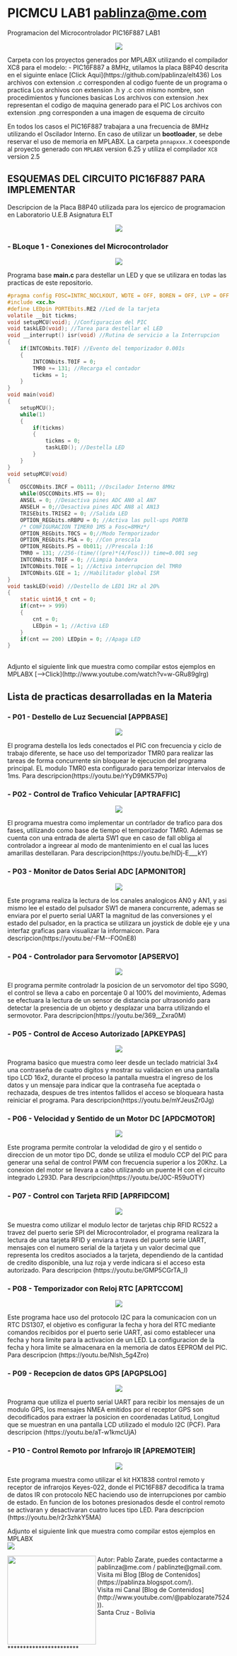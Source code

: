 # PICMCU LAB1 pablinza@me.com
Programacion del Microcontrolador PIC16F887 LAB1

<p align="center">
  <img src="/images/pic1.png"></img>
</p>
Carpeta con los proyectos generados por MPLABX utilizando el compilador XC8 para el modelo:
- PIC16F887 a 8MHz, utilamos la placa B8P40 descrita en el siguinte enlace [Click Aqui](https://github.com/pablinza/elt436)
Los archivos con extension .c corresponden al codigo fuente de un programa o practica
Los archivos con extension .h y .c con mismo nombre, son procedimientos y funciones basicas
Los archivos con extension .hex representan el codigo de maquina generado para el PIC
Los archivos con extension .png corresponden a una imagen de esquema de circuito

En todos los casos el PIC16F887 trabajara a una frecuencia de 8MHz utilizando el Oscilador Interno. En caso de utilizar un __bootloader__, se debe reservar el uso de memoria en MPLABX.
La carpeta `pnnapxxx.X` coeesponde al proyecto generado con `MPLABX` version 6.25 y utiliza el compilador `XC8` version 2.5 <br />


## ESQUEMAS DEL CIRCUITO PIC16F887 PARA IMPLEMENTAR
Descripcion de la Placa B8P40 utilizada para los ejercico de programacion en Laboratorio U.E.B Asignatura ELT
<p align="center">
  <img src="/images/b8p40.png"></img>
</p>

### - BLoque 1 - Conexiones del Microcontrolador
  <p align="center">
  <img src="/images/b8p40_sch_p1.png"></img>
</p>

Programa base __main.c__ para destellar un LED y que se utilizara en todas las practicas de este repositorio.

```c
#pragma config FOSC=INTRC_NOCLKOUT, WDTE = OFF, BOREN = OFF, LVP = OFF
#include <xc.h>
#define LEDpin PORTEbits.RE2 //Led de la tarjeta
volatile __bit tickms;
void setupMCU(void); //Configuracion del PIC
void taskLED(void); //Tarea para destellar el LED
void __interrupt() isr(void) //Rutina de servicio a la Interrupcion
{
    if(INTCONbits.T0IF) //Evento del temporizador 0.001s
    {
        INTCONbits.T0IF = 0;
        TMR0 += 131; //Recarga el contador
        tickms = 1;
    }
}
void main(void) 
{
    setupMCU();
    while(1)
    {
        if(tickms)
        {
            tickms = 0;
            taskLED(); //Destella LED
        }
    }
}
void setupMCU(void)
{
    OSCCONbits.IRCF = 0b111; //Oscilador Interno 8MHz
    while(OSCCONbits.HTS == 0);
    ANSEL = 0; //Desactiva pines ADC AN0 al AN7
    ANSELH = 0;//Desactiva pines ADC AN8 al AN13
    TRISEbits.TRISE2 = 0; //Salida LED
    OPTION_REGbits.nRBPU = 0; //Activa las pull-ups PORTB
    /* CONFIGURACION TIMER0 1MS a Fosc=8MHz*/
    OPTION_REGbits.T0CS = 0;//Modo Termporizador
    OPTION_REGbits.PSA = 0; //Con prescala
    OPTION_REGbits.PS = 0b011; //Prescala 1:16
    TMR0 = 131; //256-(time/((pre)*(4/Fosc))) time=0.001 seg
    INTCONbits.T0IF = 0; //Limpia bandera
    INTCONbits.T0IE = 1; //Activa interrupcion del TMR0
    INTCONbits.GIE = 1; //Habilitador global ISR
}
void taskLED(void) //Destello de LED1 1Hz al 20%
{
    static uint16_t cnt = 0;
    if(cnt++ > 999) 
    {
        cnt = 0;
        LEDpin = 1; //Activa LED
    }
    if(cnt == 200) LEDpin = 0; //Apaga LED
}
```
<br />
Adjunto el siguiente link que muestra como compilar estos ejemplos en MPLABX [-->Click](http://www.youtube.com/watch?v=w-GRu89glrg)

## Lista de practicas desarrolladas en la Materia
### - P01 - Destello de Luz Secuencial   [APPBASE]
  <p align="center">
  <img src="/images/ap1base.png"></img>
</p>
El programa destella los leds conectados el PIC con frecuencia y ciclo de trabajo diferente, se hace uso del temporizador TMR0 para realizar las tareas de forma concurrente sin bloquear le ejecucion del programa principal. EL modulo TMR0 esta configurado para temporizar intervalos de 1ms. Para descripcion(https://youtu.be/rYyD9MK57Po)

### - P02 - Control de Trafico Vehicular [APTRAFFIC]
<p align="center">
  <img src="/images/ap2traffic.png"></img>
</p>
El programa muestra como implementar un contrlador de trafico para dos fases, utilizando como base de tiempo el temporizador TMR0. Ademas se cuenta con una entrada de alerta SW1 que en caso de fall obliga al controlador a ingreear al modo de mantenimiento en el cual las luces amarillas destellaran. Para descripcion(https://youtu.be/hlDj-E___kY)

### - P03 - Monitor de Datos Serial ADC  [APMONITOR]
<p align="center">
  <img src="/images/ap3monitor.png"></img>
</p>
Este programa realiza la lectura de los canales analogicos AN0 y AN1, y asi mismo lee el estado del pulsador SW1 de manera concurrente, ademas se enviara por el puerto serial UART la magnitud de las conversiones y el estado del pulsador, en la practica se utilizara un joystick de doble eje y una interfaz graficas para visualizar la informaicon. Para descripcion(https://youtu.be/-FM--FO0nE8)

### - P04 - Controlador para Servomotor  [APSERVO]
<p align="center">
  <img src="/images/ap4servo.png"></img>
</p>
El programa permite controladr la posicion de un servomotor del tipo SG90, el control se lleva a cabo en porcentaje 0 al 100% del movimiento, Ademas se efectuara la lectura de un sensor de distancia por ultrasonido para detectar la presencia de un objeto y desplazar una barra utilizando el sermovotor. Para descripcion(https://youtu.be/369__Zxra0M)

### - P05 - Control de Acceso Autorizado [APKEYPAS]
<p align="center">
  <img src="/images/ap5keypas.png"></img>
</p>
Programa basico que muestra como leer desde un teclado matricial 3x4 una contraseña de cuatro digitos y mostrar su validacion en una pantalla tipo LCD 16x2, durante el proceso la pantalla muestra el ingreso de los datos y un mensaje para indicar que la contraseña fue aceptada o rechazada, despues de tres intentos fallidos el acceso se bloqueara hasta reiniciar el programa. Para descripcion(https://youtu.be/mYJeusZr0Jg)

### - P06 - Velocidad y Sentido de un Motor DC [APDCMOTOR]
<p align="center">
  <img src="/images/ap6dcmotor.png"></img>
</p>
Este programa permite controlar la velodidad de giro y el sentido o direccion de un motor tipo DC, donde se utiliza el modulo CCP del PIC para generar una señal de control PWM con frecuencia superior a los 20Khz. La conexion del motor se llevara a cabo utilizando un puente H con el circuito integrado L293D. Para descripcion(https://youtu.be/J0C-R59uOTY)

### - P07 - Control con Tarjeta RFID [APRFIDCOM]
<p align="center">
  <img src="/images/ap7rfidcom.png"></img>
</p>
Se muestra como utilizar el modulo lector de tarjetas chip RFID RC522 a travez del puerto serie SPI del Microcontrolador, el programa realizara la lectura de una tarjeta RFID y enviara a traves del puerto serie UART, mensajes con el numero serial de la tarjeta y un valor decimal que representa los creditos asociados a la tarjeta, dependiendo de la cantidad de credito disponible, una luz roja y verde indicara si el acceso esta autorizado. Para descripcion (https://youtu.be/GMP5CGrTA_I)

### - P08 - Temporizador con Reloj RTC [APRTCCOM]
<p align="center">
  <img src="/images/ap8rtcalarm.png"></img>
</p>
Este programa hace uso del protocolo I2C para la comunicacion con un RTC DS1307, el objetivo es configurar la fecha y hora del RTC mediante comandos recibidos por el puerto serie UART, asi como establecer una fecha y hora limite para la activacion de un LED. La configuracion de la fecha y hora limite se almacenara en la memoria de datos EEPROM del PIC. Para descripcion (https://youtu.be/NIsh_5g4Zro)

### - P09 - Recepcion de datos GPS [APGPSLOG]
<p align="center">
  <img src="/images/ap9gpslive.png"></img>
</p>
Programa que utiliza el puerto serial UART para recibir los mensajes de un modulo GPS, los mensajes NMEA emitidos por el receptor GPS son decodificados para extraer la posicion en coordenadas Latitud, Longitud que se muestran en una pantalla LCD utilizado el modulo I2C (PCF). Para descripcion (https://youtu.be/aT-w1kmcUjA)

### - P10 - Control Remoto por Infrarojo IR [APREMOTEIR]
<p align="center">
  <img src="/images/ap10remoteir.png"></img>
</p>
Este programa muestra como utilizar el kit HX1838 control remoto y receptor de infrarojos Keyes-022, donde el PIC16F887 decodifica la trama de datos IR con protocolo NEC haciendo uso de interrupciones por cambio de estado.  En funcion de los botones presionados desde el control remoto se activaran y desactivaran cuatro luces tipo LED. Para descripcion (https://youtu.be/r2r3zhkY5MA) <br />

Adjunto el siguiente link que muestra como compilar estos ejemplos en MPLABX <br />
[![](http://img.youtube.com/vi/w-GRu89glrg/0.jpg)](http://www.youtube.com/watch?v=w-GRu89glrg "Compilar en MPLABX")



<img src="/images/pablo_ueb.png" align="left" width="200px"/>
Autor: Pablo Zarate, puedes contactarme a pablinza@me.com / pablinzte@gmail.com.  <br />
Visita mi Blog  [Blog de Contenidos](https://pablinza.blogspot.com/). <br />
Visita mi Canal [Blog de Contenidos](http://www.youtube.com/@pablozarate7524)). <br />
Santa Cruz - Bolivia 
<br clear="left"/>
***********************

